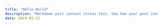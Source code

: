 ```yaml
---
title: "Hello World"
description: "Markdown post content stress test. See how your post content is being styled with Tailwind CSS."
date: 2019-05-23
---
```


